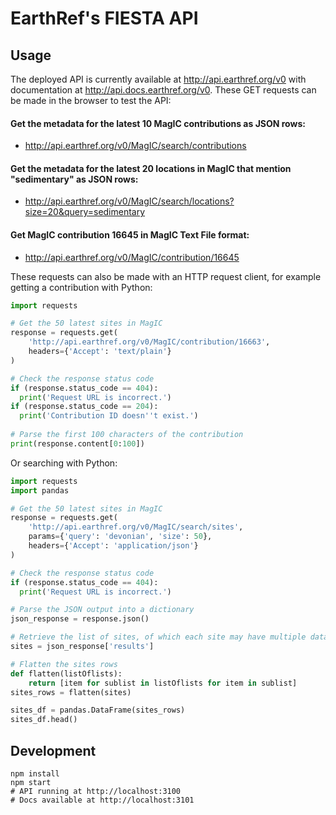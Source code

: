 # EarthRef's FIESTA API

## Usage

The deployed API is currently available at http://api.earthref.org/v0 with documentation at http://api.docs.earthref.org/v0. These GET requests can be made in the browser to test the API:

#### Get the metadata for the latest 10 MagIC contributions as JSON rows:
- http://api.earthref.org/v0/MagIC/search/contributions

#### Get the metadata for the latest 20 locations in MagIC that mention "sedimentary" as JSON rows:
- http://api.earthref.org/v0/MagIC/search/locations?size=20&query=sedimentary

#### Get MagIC contribution 16645 in MagIC Text File format:
- http://api.earthref.org/v0/MagIC/contribution/16645

These requests can also be made with an HTTP request client, for example getting a contribution with Python:
```python
import requests

# Get the 50 latest sites in MagIC
response = requests.get(
    'http://api.earthref.org/v0/MagIC/contribution/16663',
    headers={'Accept': 'text/plain'}
)

# Check the response status code
if (response.status_code == 404):
  print('Request URL is incorrect.')
if (response.status_code == 204):
  print('Contribution ID doesn''t exist.')
  
# Parse the first 100 characters of the contribution
print(response.content[0:100])
```
Or searching with Python:
```python
import requests
import pandas

# Get the 50 latest sites in MagIC
response = requests.get(
    'http://api.earthref.org/v0/MagIC/search/sites',
    params={'query': 'devonian', 'size': 50},
    headers={'Accept': 'application/json'}
)

# Check the response status code
if (response.status_code == 404):
  print('Request URL is incorrect.')

# Parse the JSON output into a dictionary
json_response = response.json()

# Retrieve the list of sites, of which each site may have multiple data rows
sites = json_response['results']

# Flatten the sites rows
def flatten(listOflists):
    return [item for sublist in listOflists for item in sublist]
sites_rows = flatten(sites)

sites_df = pandas.DataFrame(sites_rows)
sites_df.head()
```

## Development

```
npm install
npm start
# API running at http://localhost:3100
# Docs available at http://localhost:3101
```

